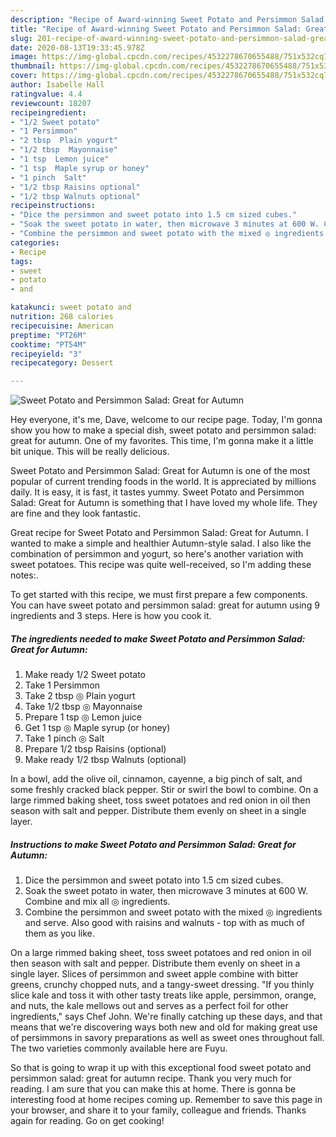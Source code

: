 ```yaml
---
description: "Recipe of Award-winning Sweet Potato and Persimmon Salad: Great for Autumn"
title: "Recipe of Award-winning Sweet Potato and Persimmon Salad: Great for Autumn"
slug: 201-recipe-of-award-winning-sweet-potato-and-persimmon-salad-great-for-autumn
date: 2020-08-13T19:33:45.978Z
image: https://img-global.cpcdn.com/recipes/4532278670655488/751x532cq70/sweet-potato-and-persimmon-salad-great-for-autumn-recipe-main-photo.jpg
thumbnail: https://img-global.cpcdn.com/recipes/4532278670655488/751x532cq70/sweet-potato-and-persimmon-salad-great-for-autumn-recipe-main-photo.jpg
cover: https://img-global.cpcdn.com/recipes/4532278670655488/751x532cq70/sweet-potato-and-persimmon-salad-great-for-autumn-recipe-main-photo.jpg
author: Isabelle Hall
ratingvalue: 4.4
reviewcount: 18207
recipeingredient:
- "1/2 Sweet potato"
- "1 Persimmon"
- "2 tbsp  Plain yogurt"
- "1/2 tbsp  Mayonnaise"
- "1 tsp  Lemon juice"
- "1 tsp  Maple syrup or honey"
- "1 pinch  Salt"
- "1/2 tbsp Raisins optional"
- "1/2 tbsp Walnuts optional"
recipeinstructions:
- "Dice the persimmon and sweet potato into 1.5 cm sized cubes."
- "Soak the sweet potato in water, then microwave 3 minutes at 600 W. Combine and mix all ◎ ingredients."
- "Combine the persimmon and sweet potato with the mixed ◎ ingredients and serve. Also good with raisins and walnuts - top with as much of them as you like."
categories:
- Recipe
tags:
- sweet
- potato
- and

katakunci: sweet potato and 
nutrition: 268 calories
recipecuisine: American
preptime: "PT26M"
cooktime: "PT54M"
recipeyield: "3"
recipecategory: Dessert

---
```



![Sweet Potato and Persimmon Salad: Great for Autumn](https://img-global.cpcdn.com/recipes/4532278670655488/751x532cq70/sweet-potato-and-persimmon-salad-great-for-autumn-recipe-main-photo.jpg)

Hey everyone, it's me, Dave, welcome to our recipe page. Today, I'm gonna show you how to make a special dish, sweet potato and persimmon salad: great for autumn. One of my favorites. This time, I'm gonna make it a little bit unique. This will be really delicious.

Sweet Potato and Persimmon Salad: Great for Autumn is one of the most popular of current trending foods in the world. It is appreciated by millions daily. It is easy, it is fast, it tastes yummy. Sweet Potato and Persimmon Salad: Great for Autumn is something that I have loved my whole life. They are fine and they look fantastic.

Great recipe for Sweet Potato and Persimmon Salad: Great for Autumn. I wanted to make a simple and healthier Autumn-style salad. I also like the combination of persimmon and yogurt, so here&#39;s another variation with sweet potatoes. This recipe was quite well-received, so I&#39;m adding these notes:.


To get started with this recipe, we must first prepare a few components. You can have sweet potato and persimmon salad: great for autumn using 9 ingredients and 3 steps. Here is how you cook it.

<!--inarticleads1-->

##### The ingredients needed to make Sweet Potato and Persimmon Salad: Great for Autumn:

1. Make ready 1/2 Sweet potato
1. Take 1 Persimmon
1. Take 2 tbsp ◎ Plain yogurt
1. Take 1/2 tbsp ◎ Mayonnaise
1. Prepare 1 tsp ◎ Lemon juice
1. Get 1 tsp ◎ Maple syrup (or honey)
1. Take 1 pinch ◎ Salt
1. Prepare 1/2 tbsp Raisins (optional)
1. Make ready 1/2 tbsp Walnuts (optional)


In a bowl, add the olive oil, cinnamon, cayenne, a big pinch of salt, and some freshly cracked black pepper. Stir or swirl the bowl to combine. On a large rimmed baking sheet, toss sweet potatoes and red onion in oil then season with salt and pepper. Distribute them evenly on sheet in a single layer. 

<!--inarticleads2-->

##### Instructions to make Sweet Potato and Persimmon Salad: Great for Autumn:

1. Dice the persimmon and sweet potato into 1.5 cm sized cubes.
1. Soak the sweet potato in water, then microwave 3 minutes at 600 W. Combine and mix all ◎ ingredients.
1. Combine the persimmon and sweet potato with the mixed ◎ ingredients and serve. Also good with raisins and walnuts - top with as much of them as you like.


On a large rimmed baking sheet, toss sweet potatoes and red onion in oil then season with salt and pepper. Distribute them evenly on sheet in a single layer. Slices of persimmon and sweet apple combine with bitter greens, crunchy chopped nuts, and a tangy-sweet dressing. &#34;If you thinly slice kale and toss it with other tasty treats like apple, persimmon, orange, and nuts, the kale mellows out and serves as a perfect foil for other ingredients,&#34; says Chef John. We&#39;re finally catching up these days, and that means that we&#39;re discovering ways both new and old for making great use of persimmons in savory preparations as well as sweet ones throughout fall. The two varieties commonly available here are Fuyu. 

So that is going to wrap it up with this exceptional food sweet potato and persimmon salad: great for autumn recipe. Thank you very much for reading. I am sure that you can make this at home. There is gonna be interesting food at home recipes coming up. Remember to save this page in your browser, and share it to your family, colleague and friends. Thanks again for reading. Go on get cooking!
